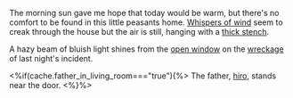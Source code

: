 The morning sun gave me hope that today would be warm, but there's no 
comfort to be found in this little peasants home. 
[Whispers of wind](#living-room/whispers) seem to creak through the 
house but the air is still, hanging with a 
[thick stench](#living-room/smell).

A hazy beam of bluish light shines from the 
[open window](#living-room/shutters) on the [wreckage](#living-room/wreckage) of 
last night's incident.

<%if(cache.father_in_living_room==="true"){%>
The father, [hiro](#living-room/hiro), stands near the door.
<%}%>